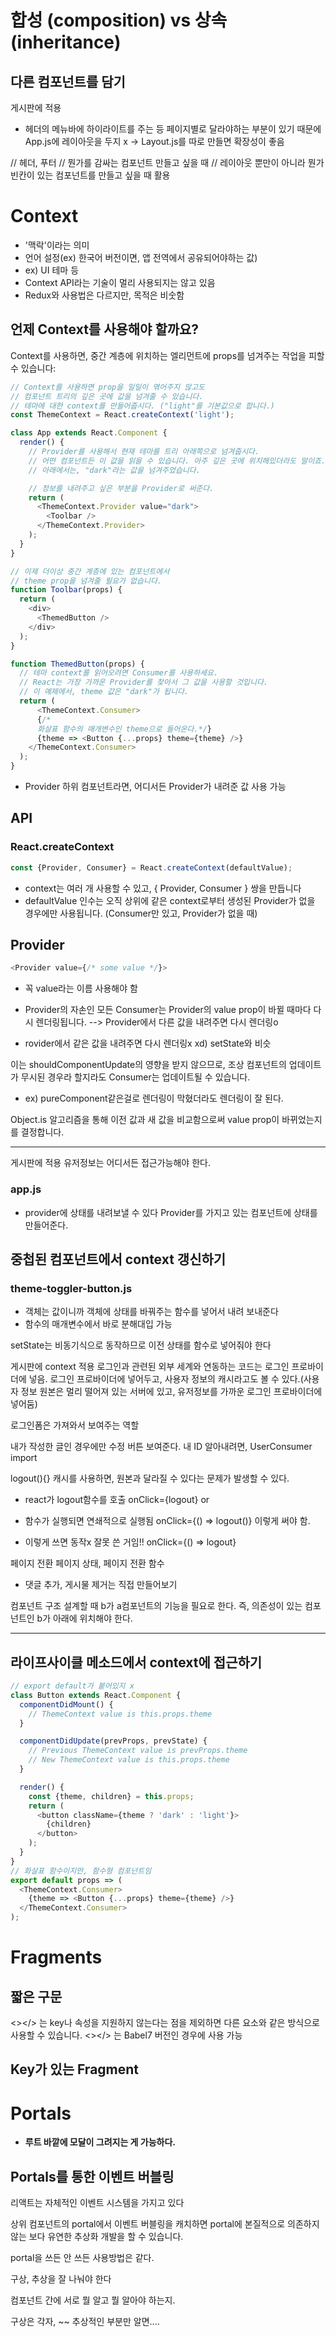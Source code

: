 # 합성 (composition) vs 상속 (inheritance)
## 다른 컴포넌트를 담기


게시판에 적용

- 헤더의 메뉴바에 하이라이트를 주는 등 페이지별로 달라야하는 부분이 있기 때문에 App.js에 레이아웃을 두지 x -> Layout.js를 따로 만들면 확장성이 좋음

// 헤더, 푸터
// 뭔가를 감싸는 컴포넌트 만들고 싶을 때
// 레이아웃 뿐만이 아니라 뭔가 빈칸이 있는 컴포넌트를 만들고 싶을 때 활용


# Context
- '맥락'이라는 의미
- 언어 설정(ex) 한국어 버전이면, 앱 전역에서 공유되어야하는 값)
- ex) UI 테마 등
-  Context API라는 기술이 멀리 사용되지는 않고 있음
- Redux와 사용법은 다르지만, 목적은 비숫함


## 언제 Context를 사용해야 할까요?
Context를 사용하면, 중간 계층에 위치하는 엘리먼트에 props를 넘겨주는 작업을 피할 수 있습니다:                                     
```js
// Context를 사용하면 prop을 일일이 엮어주지 않고도
// 컴포넌트 트리의 깊은 곳에 값을 넘겨줄 수 있습니다.
// 테마에 대한 context를 만들어줍시다. ("light"를 기본값으로 합니다.)
const ThemeContext = React.createContext('light');

class App extends React.Component {
  render() {
    // Provider를 사용해서 현재 테마를 트리 아래쪽으로 넘겨줍시다.
    // 어떤 컴포넌트든 이 값을 읽을 수 있습니다. 아주 깊은 곳에 위치해있더라도 말이죠.
    // 아래에서는, "dark"라는 값을 넘겨주었습니다.

    // 정보를 내려주고 싶은 부분을 Provider로 써준다.
    return (
      <ThemeContext.Provider value="dark">
        <Toolbar />
      </ThemeContext.Provider>
    );
  }
}

// 이제 더이상 중간 계층에 있는 컴포넌트에서
// theme prop을 넘겨줄 필요가 없습니다.
function Toolbar(props) {
  return (
    <div>
      <ThemedButton />
    </div>
  );
}

function ThemedButton(props) {
  // 테마 context를 읽어오려면 Consumer를 사용하세요.
  // React는 가장 가까운 Provider를 찾아서 그 값을 사용할 것입니다.
  // 이 예제에서, theme 값은 "dark"가 됩니다.
  return (
      <ThemeContext.Consumer>
      {/*  
      화살표 함수의 매개변수인 theme으로 들어온다.*/} 
      {theme => <Button {...props} theme={theme} />}
    </ThemeContext.Consumer>
  );
}
```
- Provider 하위 컴포넌트라면, 어디서든 Provider가 내려준 값 사용 가능

## API
### React.createContext
```js
const {Provider, Consumer} = React.createContext(defaultValue);
```
- context는 여러 개 사용할 수 있고, { Provider, Consumer } 쌍을 만듭니다
- defaultValue 인수는 오직 상위에 같은 context로부터 생성된 Provider가 없을 경우에만 사용됩니다. (Consumer만 있고, Provider가 없을 때)

## Provider
```js
<Provider value={/* some value */}>
```
- 꼭 value라는 이름 사용해야 함




- Provider의 자손인 모든 Consumer는 Provider의 value prop이 바뀔 때마다 다시 렌더링됩니다. 
--> Provider에서 다른 값을 내려주면 다시 렌더링o
-  rovider에서 같은 값을 내려주면 다시 렌더링x
xd) setState와 비슷


이는 shouldComponentUpdate의 영향을 받지 않으므로, 조상 컴포넌트의 업데이트가 무시된 경우라 할지라도 Consumer는 업데이트될 수 있습니다.
- ex) pureComponent같은걸로 렌더링이 막혔더라도 렌더링이 잘 된다.

Object.is 알고리즘을 통해 이전 값과 새 값을 비교함으로써 value prop이 바뀌었는지를 결정합니다.


---
게시판에 적용
유저정보는 어디서든 접근가능해야 한다.

### app.js
- provider에 상태를 내려보낼 수 있다
Provider를 가지고 있는 컴포넌트에 상태를 만들어준다.


## 중첩된 컴포넌트에서 context 갱신하기

### theme-toggler-button.js
- 객체는 값이니까 객체에 상태를 바꿔주는 함수를 넣어서 내려 보내준다
- 함수의 매개변수에서 바로 분해대입 가능

setState는 비동기식으로 동작하므로 이전 상태를 함수로 넣어줘야 한다




게시판에 context 적용
로그인과 관련된 외부 세계와 연동하는 코드는 로그인 프로바이더에 넣음.
로그인 프로바이더에 넣어두고, 사용자 정보의 캐시라고도 볼 수 있다.(사용자 정보 원본은 멀리 떨어져 있는 서버에 있고, 유저정보를 가까운 로그인 프로바이더에 넣어둠)

로그인폼은 가져와서 보여주는 역할


내가 작성한 글인 경우에만 수정 버튼 보여준다.
내 ID 알아내려면, UserConsumer import

logout(){}
캐시를 사용하면, 원본과 달라질 수 있다는 문제가 발생할 수 있다.





- react가 logout함수를 호출
onClick={logout}
or 
- 함수가 실행되면 연쇄적으로 실행됨
onClick={() => logout()}
이렇게 써야 함.

- 이렇게 쓰면 동작x 잘못 쓴 거임!!
onClick={() => logout}



페이지 전환
페이지 상태, 페이지 전환 함수




- 댓글 추가, 게시물 제거는 직접 만들어보기

컴포넌트 구조 설계할 때 b가 a컴포넌트의 기능을 필요로 한다. 즉, 의존성이 있는 컴포넌트인 b가 아래에 위치해야 한다.

---


## 라이프사이클 메소드에서 context에 접근하기

```js
// export default가 붙어있지 x
class Button extends React.Component {
  componentDidMount() {
    // ThemeContext value is this.props.theme
  }

  componentDidUpdate(prevProps, prevState) {
    // Previous ThemeContext value is prevProps.theme
    // New ThemeContext value is this.props.theme
  }

  render() {
    const {theme, children} = this.props;
    return (
      <button className={theme ? 'dark' : 'light'}>
        {children}
      </button>
    );
  }
}
// 화살표 함수이지만, 함수형 컴포넌트임
export default props => (
  <ThemeContext.Consumer>
    {theme => <Button {...props} theme={theme} />}
  </ThemeContext.Consumer>
);
```


# Fragments
## 짧은 구문
<></> 는 key나 속성을 지원하지 않는다는 점을 제외하면 다른 요소와 같은 방식으로 사용할 수 있습니다.
<></> 는 Babel7 버전인 경우에 사용 가능

## Key가 있는 Fragment

# Portals
- **루트 바깥에 모달이 그려지는 게 가능하다.**

## Portals를 통한 이벤트 버블링
리액트는 자체적인 이벤트 시스템을 가지고 있다

상위 컴포넌트의 portal에서 이벤트 버블링을 캐치하면 portal에 본질적으로 의존하지않는 보다 유연한 추상화 개발을 할 수 있습니다. 

portal을 쓰든 안 쓰든 사용방법은 같다.

구상, 추상을 잘 나눠야 한다

컴포넌트 간에 서로 뭘 알고 뭘 알아야 하는지.

구상은 각자, ~~ 추상적인 부분만 알면....